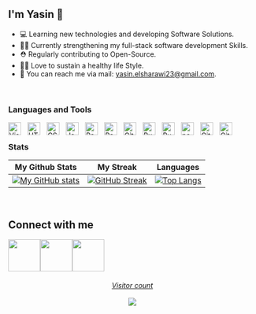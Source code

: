 ## I'm Yasin 👋

- :computer: Learning new technologies and developing Software Solutions.
- :ok_man: Currently strengthening my full-stack software development Skills.
- ⛑ Regularly contributing to Open-Source.
- 💪🏽 Love to sustain a healthy life Style.
- :email: You can reach me via mail: yasin.elsharawi23@gmail.com.

<br />
  
### Languages and Tools
  
[<img align="left" alt="Visual Studio Code" width="26px" src="https://cdn.jsdelivr.net/gh/devicons/devicon/icons/vscode/vscode-original.svg" style="padding-right:10px;" />](https://code.visualstudio.com/)
[<img align="left" alt="HTML5" width="26px" src="https://cdn.jsdelivr.net/gh/devicons/devicon/icons/html5/html5-original.svg" style="padding-right:10px;" />](https://developer.mozilla.org/en-US/docs/Web/Guide/HTML/HTML5)
[<img align="left" alt="CSS3" width="26px" src="https://cdn.jsdelivr.net/gh/devicons/devicon/icons/css3/css3-original.svg" style="padding-right:10px;" />](https://developer.mozilla.org/en-US/docs/Web/CSS)
[<img align="left" alt="JavaScript" width="26px" src="https://cdn.jsdelivr.net/gh/devicons/devicon/icons/javascript/javascript-original.svg" style="padding-right:10px;" />](https://developer.mozilla.org/en-US/docs/Web/JavaScript)
[<img align="left" alt="React" width="26px" src="https://cdn.jsdelivr.net/gh/devicons/devicon/icons/react/react-original.svg" style="padding-right:10px;" />](https://reactjs.org/)
[<img align="left" alt="Redux" width="26px" src="https://cdn.jsdelivr.net/gh/devicons/devicon/icons/redux/redux-original.svg" style="padding-right:10px;" />](https://redux.js.org/)
[<img align="left" alt="Git" width="26px" src="https://cdn.jsdelivr.net/gh/devicons/devicon/icons/git/git-original.svg" style="padding-right:10px;" />](https://git-scm.com/)
[<img align="left" alt="Ruby" width="26px" src="https://cdn.jsdelivr.net/gh/devicons/devicon/icons/ruby/ruby-original.svg" style="padding-right:10px;" />](https://www.ruby-lang.org/)
[<img align="left" alt="Ruby on Rails" width="26px" src="https://upload.wikimedia.org/wikipedia/commons/thumb/6/62/Ruby_On_Rails_Logo.svg/64px-Ruby_On_Rails_Logo.svg.png" style="padding-right:10px;" />](https://rubyonrails.org/)
[<img align="left" alt="postgreSQL" width="26px" src="https://upload.wikimedia.org/wikipedia/commons/thumb/2/29/Postgresql_elephant.svg/64px-Postgresql_elephant.svg.png" style="padding-right:10px;" />](https://www.postgresql.org/)
[<img align="left" alt="GitHub" width="26px" src="https://user-images.githubusercontent.com/3369400/139447912-e0f43f33-6d9f-45f8-be46-2df5bbc91289.png" style="padding-right:10px;" />](https://github.com#gh-dark-mode-only)
[<img align="left" alt="GitHub" width="26px" src="https://user-images.githubusercontent.com/3369400/139448065-39a229ba-4b06-434b-bc67-616e2ed80c8f.png" style="padding-right:10px;" />](https://github.com#gh-light-mode-only)
<br />
  
### Stats
  
|                                                      **My Github Stats**                                                      |                                                      **My Streak**                                                      |                                                      **Languages**                                                      |
| :----------------------------------------------------------------------------------------------------------------------------: | :----------------------------------------------------------------------------------------------------------------------------: | :----------------------------------------------------------------------------------------------------------------------------: |
| [![My GitHub stats](https://github-readme-stats.vercel.app/api?username=Yazino12&count_private=true&show_icons=true&theme=tokyonight)](https://github.com/Yazino12) |[![GitHub Streak](https://github-readme-streak-stats.herokuapp.com/?user=Yazino12&theme=tokyonight)](https://github.com/Yazino12) |[![Top Langs](https://github-readme-stats.vercel.app/api/top-langs/?username=Yazino12&show_icons=true&theme=tokyonight&layout=compact)](https://github.com/Yazino12) |

<br />

## Connect with me
<a href="https://twitter.com/yasino24"><img width="65px" src="https://img.icons8.com/doodle/2x/twitter--v1.png"><a href="https://www.linkedin.com/in/yasin-warsame-a4176217a/"><img width="65px" src="https://img.icons8.com/doodle/2x/linkedin--v2.png"><a href="https://instagram.com/yazinz22"><img width="65px" src="https://img.icons8.com/doodle/2x/instagram-new.png">
  
<h6 align="center"> 
  Visitor count<br /><br />
  <img src="https://profile-counter.glitch.me/yazino12/count.svg" />
</h6>
